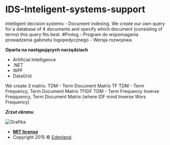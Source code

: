 # IDS-Inteligent-systems-support
Intelligent decision systems - Document indexing. We create our own query for a database of 4 documents and specify which document (consisting of terms) this query fits best.
#Prolog - Program do wspomagania prowadzenia gabinetu logopedycznego - Wersja rozwojowa

**Oparta na następujących narzędziach**

- Artificial Intelligence
- .NET
- WPF
- DataGrid

We create 3 matrix:
TDM - Term Document Matrix
TF TDM - Term Frequency, Term Document Matrix
TFIDF TDM - Term Frequency Inverse Freqquency, Term Document Matrix (where IDF mind Inverse Wors Frequency)


***Zrzut ekranu***

![Grafika](https://tinypic.pl/076mssn4el9d)


- **[MIT license](http://opensource.org/licenses/mit-license.php)**
- Copyright 2015 © <a href="http://edenland.pl" target="_blank">Edenland</a>.
